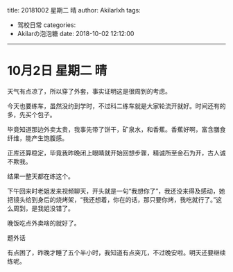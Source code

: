 title: 20181002 星期二 晴
author: Akilarlxh
tags:
  - 驾校日常
categories:
  - Akilarの泡泡糖
date: 2018-10-02 12:12:00
---
# 10月2日 星期二 晴

天气有点凉了，所以穿了外套，事实证明这是很周到的考虑。

今天也要练车，虽然没约到学时，不过科二练车就是大家轮流开就好。时间还有的多，先买个包子。

毕竟知道那边外卖太贵，我事先带了饼干，矿泉水，和香蕉。香蕉好啊，富含膳食纤维，能产生饱腹感。

正库还算稳定，毕竟我昨晚闭上眼睛就开始回想步骤，精诚所至金石为开，古人诚不欺我。

结果一整天都在练这个。

下午回来时老姐发来视频聊天，开头就是一句“我想你了”，我还没来得及感动，她把镜头给到身后的烧烤架，“我还想着，你在的话，那只要你烤，我吃就行了。”这么周到，是我姐没错了。

晚饭吃点外卖啥的就好了。

题外话

有点困了，昨晚才睡了五个半小时，我知道有点突兀，不过晚安啦。明天还要继续练呢。



